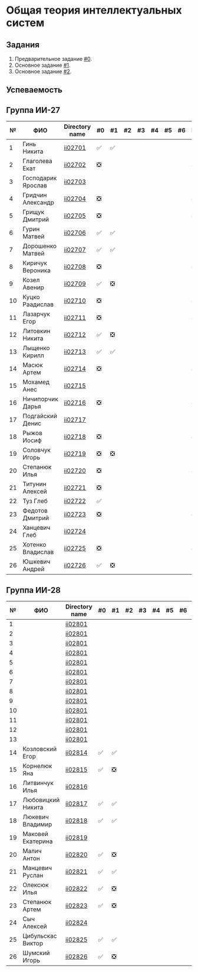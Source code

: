 # Общая теория интеллектуальных систем

## Задания

1. Предварительное задание [#0](./tasks/task_00/readme.md).
2. Основное задание [#1](./tasks/task_01/readme.md).
3. Основное задание [#2](./tasks/task_02/readme.md).

## Успеваемость

## Группа ИИ-27
| №  | ФИО                               | Directory name              | #0 | #1  | #2 | #3 | #4 | #5 | #6 | Рейтинги |
|----|-----------------------------------|-----------------------------|----|-----|----|----|----|----|----|---------|
| 1  |Гинь Никита                        |[ii02701](./trunk/ii02701/)  | ✅ | ✅ |    |    |    |    |    | 6       |
| 2  |Глаголева Екат                     |[ii02702](./trunk/ii02702/)  | ❎ |    |    |    |    |    |    | 4       |
| 3  |Господарик Ярослав                 |[ii02703](./trunk/ii02703/)  |    |    |    |    |    |    |    | 2       |
| 4  |Гридчин Александр                  |[ii02704](./trunk/ii02704/)  | ❎ |    |    |    |    |    |    | 4       |
| 5  |Грищук Дмитрий                     |[ii02705](./trunk/ii02705/)  | ❎ |    |    |    |    |    |    | 4       |
| 6  |Гурин Матвей                       |[ii02706](./trunk/ii02706/)  | ✅ | ✅ |    |    |    |    |    | 6       |
| 7  |Дорошенко Матвей                   |[ii02707](./trunk/ii02707/)  | ✅ | ✅ |    |    |    |    |    | 8      |
| 8  |Киричук Вероника                   |[ii02708](./trunk/ii02708/)  | ❎ |    |    |    |    |    |    | 4      |
| 9  |Козел Авенир                       |[ii02709](./trunk/ii02709/)  | ✅ | ❎ |    |    |    |    |    | 5      |
| 10 |Куцко Раадислав                    |[ii02710](./trunk/ii02710/)  | ❎ |    |    |    |    |    |    | 4      |
| 11 |Лазарчук Егор                      |[ii02711](./trunk/ii02711/)  | ❎ |    |    |    |    |    |    | 4      |
| 12 |Литовкин Никита                    |[ii02712](./trunk/ii02712/)  | ✅ | ❎ |    |    |    |    |    | 6      |
| 13 |Лыщенко Кирилл                     |[ii02713](./trunk/ii02713/)  | ✅ | ✅ |    |    |    |    |    | 6      |
| 14 |Масюк Артем                        |[ii02714](./trunk/ii02714/)  | ❎ |    |    |    |    |    |    | 4      |
| 15 |Мохамед Анес                       |[ii02715](./trunk/ii02715/)  |    |    |    |    |    |    |    | 2      |
| 16 |Ничипорчик Дарья                   |[ii02716](./trunk/ii02716/)  | ❎ |    |    |    |    |    |    | 4      |
| 17 |Подгайский Денис                   |[ii02717](./trunk/ii02717/)  |    |    |    |    |    |    |    | 2      |
| 18 |Рыжов Иосиф                        |[ii02718](./trunk/ii02718/)  | ❎ |    |    |    |    |    |    | 4      |
| 19 |Соловчук Игорь                     |[ii02719](./trunk/ii02719/)  | ❎ | ❎ |    |    |    |    |    | 6      |
| 20 |Степанюк Илья                      |[ii02720](./trunk/ii02720/)  | ❎ |    |    |    |    |    |    | 4      |
| 21 |Титунин Алексей                    |[ii02721](./trunk/ii02721/)  | ❎ |    |    |    |    |    |    | 2 4    |
| 22 |Туз Глеб                           |[ii02722](./trunk/ii02722/)  | ✅ |    |    |    |    |    |    | 5      |
| 23 |Федотов Дмитрий                    |[ii02723](./trunk/ii02723/)  | ❎ |    |    |    |    |    |    | 4      |
| 24 |Ханцевич Глеб                      |[ii02724](./trunk/ii02724/)  |    |    |    |    |    |    |    | 2      |
| 25 |Хотенко Владислав                  |[ii02725](./trunk/ii02725/)  | ❎ |    |    |    |    |    |    | 4     |
| 26 |Юшкевич Андрей                     |[ii02726](./trunk/ii02726/)  | ✅ | ❎ |    |    |    |    |    | 5     |


## Группа ИИ-28
  
| №  | ФИО                               | Directory name               | #0 | #1 | #2 | #3 | #4 | #5 | #6 | Рейтинг |
|----|-----------------------------------|------------------------------|----|----|----|----|----|----|----|---------|
| 1  |                                   |[ii02801](./trunk/ii02801/)   |    |    |    |    |    |    |    |         |
| 2  |                                   |[ii02801](./trunk/ii02801/)   |    |    |    |    |    |    |    |         |
| 3  |                                   |[ii02801](./trunk/ii02801/)   |    |    |    |    |    |    |    |         |
| 4  |                                   |[ii02801](./trunk/ii02801/)   |    |    |    |    |    |    |    |         |
| 5  |                                   |[ii02801](./trunk/ii02801/)   |    |    |    |    |    |    |    |         |
| 6  |                                   |[ii02801](./trunk/ii02801/)   |    |    |    |    |    |    |    |         |
| 7  |                                   |[ii02801](./trunk/ii02801/)   |    |    |    |    |    |    |    |         |
| 8  |                                   |[ii02801](./trunk/ii02801/)   |    |    |    |    |    |    |    |         |
| 9  |                                   |[ii02801](./trunk/ii02801/)   |    |    |    |    |    |    |    |         |
| 10 |                                   |[ii02801](./trunk/ii02801/)   |    |    |    |    |    |    |    |         |
| 11 |                                   |[ii02801](./trunk/ii02801/)   |    |    |    |    |    |    |    |         |
| 12 |                                   |[ii02801](./trunk/ii02801/)   |    |    |    |    |    |    |    |         |
| 13 |                                   |[ii02801](./trunk/ii02801/)   |    |    |    |    |    |    |    |         |
| 14 |Козловский Егор                    |[ii02814](./trunk/ii02814/)   | ✅ | ✅ |    |    |    |    |    | 8      |
| 15 |Корнелюк Яна                       |[ii02815](./trunk/ii02815/)   | ✅ | ❎ |    |    |    |    |    | 6      |
| 16 |Литвинчук Илья                     |[ii02816](./trunk/ii02816/)   |    |    |    |    |    |    |    | 2      |
| 17 |Любовицкий Никита                  |[ii02817](./trunk/ii02817/)   | ✅ | ✅ |    |    |    |    |    | 8     |
| 18 |Люкевич Владимир                   |[ii02818](./trunk/ii02818/)   | ✅ | ✅ |    |    |    |    |    | 8     |
| 19 |Маковей Екатерина                  |[ii02819](./trunk/ii02819/)   |    |     |    |    |    |    |    | 2     |
| 20 |Малич Антон                        |[ii02820](./trunk/ii02820/)   | ✅ | ❎ |    |    |    |    |    | 6     |
| 21 |Манцевич Руслан                    |[ii02821](./trunk/ii02821/)   | ✅ | ✅ |    |    |    |    |    | 8     |
| 22 |Олексюк Илья                       |[ii02822](./trunk/ii02822/)   | ✅ | ❎ |    |    |    |    |    | 6     |
| 23 |Степанюк Артем                     |[ii02823](./trunk/ii02823/)   | ✅ | ❎ |    |    |    |    |    | 6     |
| 24 |Сыч Алексей                        |[ii02824](./trunk/ii02824/)   |    |    |    |    |    |    |    | 2     |
| 25 |Цибульскас Виктор                  |[ii02825](./trunk/ii02825/)   | ✅ |✅ |    |    |    |    |    | 8     |
| 26 |Шумский Игорь                      |[ii02826](./trunk/ii02826/)   | ✅  | ❎ |    |    |    |    |   | 6     |
